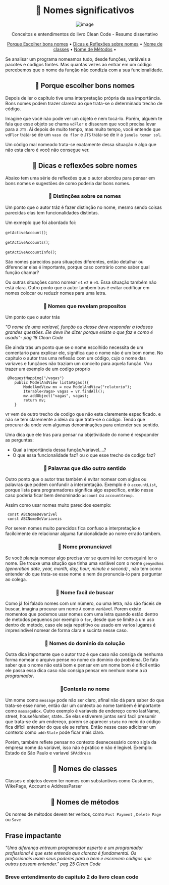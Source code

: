 <h1 align="center"> 🎡 Nomes significativos</h1>

<div align="center">

   ![image](https://user-images.githubusercontent.com/64383080/161648241-61c6f926-f548-412a-a3c8-743c91229758.png)

   Conceitos e entendimentos do livro Clean Code - Resumo dissertativo 

</div>


 
<p align="center">
 <a href="#">Porque Escolher bons nomes</a> •
 <a href="#">Dicas e Reflexões sobre nomes</a> • 
 <a href="#">Nome de classes</a> • 
 <a href="#">Nome de Métodos</a> • 
</p>

Se analisar um programa nomeamos tudo, desde funções, variáveis a pacotes e codigos fontes. Mas quantas vezes ao entrar em um código percebemos que o nome da função não condizia com a sua funcionalidade.

<h2 align="center"> 🔹 Porque escolher bons nomes</h2>

Depois de ler o capítulo tive uma interpretação própria da sua importância. Bons nomes podem trazer clareza ao que trata-se o determinado trecho de código. 

Imagine que você não pode ver um objeto e nem tocá-lo. Porém, alguém te fala que esse objeto se chama `vdFlor` e disseram que você precisa levar para a `JTS`. Ai depois de muito tempo, mas muito tempo, você entende que `vdFlor` trata-se de um `vaso de flor` e `JTS` trata-se de ir a `janela tomar sol`.

Um código mal nomeado trata-se exatamente dessa situação é algo que não esta claro é você não consegue ver.




<h2 align="center"> 🔹  Dicas e reflexões sobre nomes</h2>

Abaixo tem uma série de reflexões que o autor abordou para pensar em bons nomes e sugestões de como poderia dar bons nomes.

<h3 align="center"> 🔸  Distinções sobre os nomes</h3>
 Um ponto que o autor tráz é fazer distinção no nome, mesmo sendo coisas parecidas elas tem funcionalidades distintas.

 Um exmeplo que foi abordado foi:

 `getActiveAccount()`;

 `getActiveAccounts()`;

 `getActiveAccountInfo()`;

São nomes parecidos para situações diferentes, então detalhar ou diferenciar elas é importante, porque caso contrário como saber qual função chamar?

Ou outras situações como nomear `e1` `e2` e `e3`. Essa situação também não está clara.
Outro ponto que o autor tambem tras é evitar codificar em nomes colocar ou reduzir nomes para uma letra.

<h3 align="center"> 🔸 Nomes que revelam propositos</h3>

Um ponto que o autor trás 


<p> <i>"O nome de uma variavel, função ou classe deve responder a todasas grandes questões. Ele deve lhe dizer porque existe o que faz e como é usado"- pag 18 Clean Code </i> </p>

Ele ainda trás um ponto que se o nome escolhido necessita de um comentario para explicar ele, significa que o nome não é um bom nome.
No capítulo o autor tras uma reflexão com um código, cujo o nome das variaves e funçãoes não traziam um conceito para aquela função. Vou trazer um exemplo de um codigo proprio 
```
 @RequestMapping("/vagas")
    public ModelAndView listaVagas(){
        ModelAndView mv = new ModelAndView("relatorio");
        Iterable<Vaga> vagas = vr.findAll();
        mv.addObject("vagas", vagas);
        return mv;
    }

```
vr vem de outro trecho de codigo que não esta claremente especificado. 
e não se tem claremente a ideia do que trata-se o código. Tendo que procurar da onde vem algumas denominações para entender seu sentido.

Uma dica que ele tras para pensar na objetividade do nome é respopnder as perguntas:

- Qual a importância dessa função/variavel....?
- O que essa funcionalidade faz? ou o que esse trecho de codigo faz?

<h3 align="center"> 🔸 Palavras que dão outro sentido</h3>

Outro ponto que o autor tras também é evitar nomear com siglas ou palavras que podem confundir a interpretação. Exemplo é o `accountList`, porque lista para programadores significa algo especifico, então nesse caso poderia ficar bem denominado `account` ou `accountGroup`.

Assim como usar nomes muito parecidos exemplo: 

```
 const ABCNomeDeVarivel
 const ABCNomeDeVariaveis
```
Por serem nomes muito parecidos fica confuso a interpretação e facilcimente de relacionar alguma funcionalidade ao nome errado tambem.

<h3 align="center"> 🔸 Nome pronunciavel</h3>

Se você planeja nomear algo precisa ver se quem irá ler conseguirá ler o nome. 
Ele trouxe uma situção que tinha uma variável com o nome `genymdhms` <i> (generation date, year, month, day, hour, minute e second) </i>, não tem como entender do que trata-se esse nome e nem de pronuncia-lo para perguntar ao colega.

<h3 align="center"> 🔸 Nome facil de buscar</h3>

Como já foi falado nomes com um número, ou uma letra, não são fáceis de buscar, imagina procurar um nome `A` como variável. 
Porem existe momentos que podemos usar nomes com uma letra quando estão dentro de metodos pequenos por exemplo o `for`, desde que se limite a um uso dentro do metodo, caso ele seja repetitivo ou usado em varios lugares é impresindivel nomear de forma clara e sucinta nesse caso.

<h3 align="center"> 🔸 Nomes do dominio da solução</h3>

Outra dica importante que o autor traz é que caso não consiga de nenhuma forma nomear o arquivo pense no nome do dominio do problema. De fato saber que o nome não está bom e pensar em um nome bom é dificil então ele passa essa dica caso não consiga pensar em nenhum nome a <i>la programador</i>. 

<h3 align="center"> 🔸Contexto no nome </h3>

Um nome como `message` pode não ser claro, afinal não dá para saber do que trata-se esse nome, então dar um contexto ao nome tambem é importante como `massageBox`. 
Outro exemplo é variaveis de endereço como lastName, street, houseNumber, state...Se elas estiverem juntas será facil presumir que trata-se de um endereço, porem se aparecer `state` no meio do código fica difícil entender do que ele se refere. Então nesse caso adicionar um contexto como `addrState` pode ficar mais claro.

Porém, também reflete pensar no contexto desnecessário como sigla da empresa nome da variável, isso não é prático e não é legível. Exemplo: Estado de São Paulo e variavel `SPAddress`

<h2 align="center"> 🔹  Nomes de classes</h2>

Classes e objetos devem ter nomes com substantivos como Custumes, WikePage, Account e AddressParser 

<h2 align="center" #condicionais > 🔹  Nomes de métodos</h2>

Os nomes de métodos devem ter verbos, como `Post Payment` , `Delete Page` ou `Save`


## Frase impactante 

<i> "Uma diferença entreum programador esperto e um programador profissional é que este entende que clareza é fundamental. Os profissionais usam seus poderes para o bem e escrevem códigos que outros possam entender." pag 25 Clean Code </i>

### Breve entendimento do capitulo 2 do livro clean code

